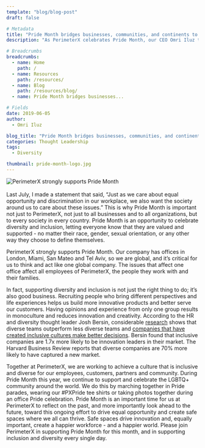 ```yaml
---
template: "blog/blog-post"
draft: false

# Metadata
title: "Pride Month bridges businesses, communities, and continents to celebrate diversity"
description: "As PerimeterX celebrates Pride Month, our CEO Omri Iluz talks about the importance of diversity & inclusion at PerimeterX and for businesses across the globe."

# Breadcrumbs
breadcrumbs:
  - name: Home
    path: /
  - name: Resources
    path: /resources/
  - name: Blog
    path: /resources/blog/
  - name: Pride Month bridges businesses...

# Fields
date: 2019-06-05
author:
  - Omri Iluz

blog_title: "Pride Month bridges businesses, communities, and continents to celebrate diversity"
categories: Thought Leadership
tags:
  - Diversity

thumbnail: pride-month-logo.jpg
---
```


![PerimeterX strongly supports Pride Month ](/assets/images/blog/blog-thumbnails/pride-month-logo.jpg)<br><br>
Last July, I made a statement that said, “Just as we care about equal opportunity and discrimination in our workplace, we also want the society around us to care about these issues.” This is why Pride Month is important not just to PerimeterX, not just to all businesses and to all organizations, but to every society in every country. Pride Month is an opportunity to celebrate diversity and inclusion, letting everyone know that they are valued and supported - no matter their race, gender, sexual orientation, or any other way they choose to define themselves.

PerimeterX strongly supports Pride Month. Our company has offices in London, Miami, San Mateo and Tel Aviv, so we are global, and it’s critical for us to think and act like one global company. The issues that affect one office affect all employees of PerimeterX, the people they work with and their families.

In fact, supporting diversity and inclusion is not just the right thing to do; it’s also good business. Recruiting people who bring different perspectives and life experiences helps us build more innovative products and better serve our customers. Having opinions and experience from only one group results in monoculture and reduces innovation and creativity. According to the HR and diversity thought leader Josh Bersin, considerable [research](https://www2.deloitte.com/content/dam/Deloitte/au/Documents/human-capital/deloitte-au-hc-diversity-inclusion-soup-0513.pdf) shows that diverse teams outperform less diverse teams and [companies that have created inclusive cultures make better decisions](https://www.forbes.com/sites/eriklarson/2017/09/21/new-research-diversity-inclusion-better-decision-making-at-work/#4b5e52174cbf). Bersin found that inclusive companies are 1.7x more likely to be innovation leaders in their market. The Harvard Business Review reports that diverse companies are 70% more likely to have captured a new market.

Together at PerimeterX, we are working to achieve a culture that is inclusive and diverse for our employees, customers, partners and community. During Pride Month this year, we continue to support and celebrate the LGBTQ+ community around the world. We do this by marching together in Pride parades, wearing our #PXPride tee shirts or taking photos together during an office Pride celebration. Pride Month is an important time for us at PerimeterX to reflect on the past, and more importantly look ahead to the future, toward this ongoing effort to drive equal opportunity and create safe spaces where we all can thrive. Safe spaces drive innovation and, equally important, create a happier workforce - and a happier world. Please join PerimeterX in supporting Pride Month for this month, and in supporting inclusion and diversity every single day.
